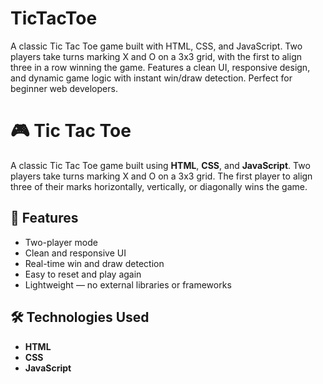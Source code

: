 # TicTacToe
A classic Tic Tac Toe game built with HTML, CSS, and JavaScript. Two players take turns marking X and O on a 3x3 grid, with the first to align three in a row winning the game. Features a clean UI, responsive design, and dynamic game logic with instant win/draw detection. Perfect for beginner web developers.

# 🎮 Tic Tac Toe

A classic Tic Tac Toe game built using **HTML**, **CSS**, and **JavaScript**. Two players take turns marking X and O on a 3x3 grid. The first player to align three of their marks horizontally, vertically, or diagonally wins the game.

## 🚀 Features

- Two-player mode
- Clean and responsive UI
- Real-time win and draw detection
- Easy to reset and play again
- Lightweight — no external libraries or frameworks

## 🛠️ Technologies Used

- **HTML**
- **CSS**
- **JavaScript**



